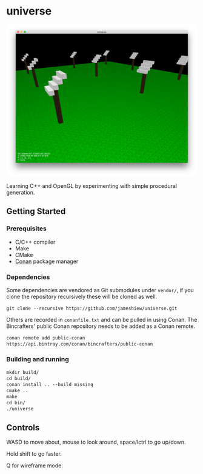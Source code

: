 # universe

![Screenshot](screenshot.png "Screenshot")

Learning C++ and OpenGL by experimenting with simple procedural generation.

## Getting Started

### Prerequisites

* C/C++ compiler
* Make
* CMake
* [Conan](https://conan.io/) package manager

### Dependencies

Some dependencies are vendored as Git submodules under `vendor/`, if you clone the repository recursively these will be cloned as well.
```
git clone --recursive https://github.com/jameshiew/universe.git
```

Others are recorded in `conanfile.txt` and can be pulled in using Conan. The Bincrafters' public Conan repository needs to be added as a Conan remote.
```
conan remote add public-conan https://api.bintray.com/conan/bincrafters/public-conan
```

### Building and running

```
mkdir build/
cd build/
conan install .. --build missing
cmake ..
make
cd bin/
./universe
```

## Controls

WASD to move about, mouse to look around, space/lctrl to go up/down.

Hold shift to go faster.

Q for wireframe mode.
